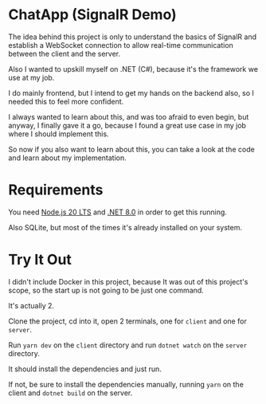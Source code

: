 # ChatApp (SignalR Demo)

The idea behind this project is only to understand the basics of SignalR and establish a WebSocket connection to allow real-time communication between the client and the server.

Also I wanted to upskill myself on .NET (C#), because it's the framework we use at my job.

I do mainly frontend, but I intend to get my hands on the backend also, so I needed this to feel more confident.

I always wanted to learn about this, and was too afraid to even begin, but anyway, I finally gave it a go, because I found a great use case in my job where I should implement this.

So now if you also want to learn about this, you can take a look at the code and learn about my implementation.

# Requirements

You need [Node.js 20 LTS](https://nodejs.org/en) and [.NET 8.0](https://dotnet.microsoft.com/en-us/) in order to get this running.

Also SQLite, but most of the times it's already installed on your system.

# Try It Out

I didn't include Docker in this project, because It was out of this project's scope, so the start up is not going to be just one command.

It's actually 2.

Clone the project, cd into it, open 2 terminals, one for `client` and one for `server`.

Run `yarn dev` on the `client` directory and run `dotnet watch` on the `server` directory.

It should install the dependencies and just run.

If not, be sure to install the dependencies manually, running `yarn` on the client and `dotnet build` on the server.
